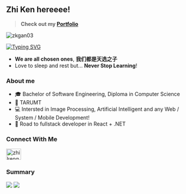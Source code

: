 ## Zhi Ken hereeee!

> <b>Check out my [Portfolio](https://zhikengan.pages.dev/) </b>

<p align="left"> <img src="https://komarev.com/ghpvc/?username=zkgan03&label=Profile%20views&color=lightgrey&style=plastic" alt="zkgan03" /> </p>

[![Typing SVG](https://readme-typing-svg.demolab.com?font=Jersey+15&size=60&duration=2000&pause=1000&color=247FA7&center=true&vCenter=true&random=true&width=1000&height=50&lines=REST+WELL;KEEP+LEARNING)](https://git.io/typing-svg)

- **We are all chosen ones**, **我们都是天选之子**
- Love to sleep and rest but...  **Never Stop Learning**!

### About me
- 🎓 Bachelor of Software Engineering, Diploma in Computer Science
- 🏫 TARUMT
- 💻 Intersted in Image Processing, Artificial Intelligent and any Web / System / Mobile Development! 
- 🌱 Road to fullstack developer in React + .NET
  
<!-- 
- 🔭 I’m currently working on ...
- 👯 I’m looking to collaborate on ...
- 🤔 I’m looking for help with ...
- 💬 Ask me about ...
- 📫 How to reach me: ...
- 😄 Pronouns: ...
- ⚡ Fun fact: ...
-->

### Connect With Me
<a href="https://linkedin.com/in/zhikengan" target="blank"><img align="center" src="https://raw.githubusercontent.com/rahuldkjain/github-profile-readme-generator/master/src/images/icons/Social/linked-in-alt.svg" alt="zhikengan" height="30" width="40" /></a>


### Summary
<span>
  <img align="" src="https://github-readme-stats.vercel.app/api?username=zhikengan&hide_title=true&show_icons=true&rank_icon=github&include_all_commits=true&theme=buefy" />
</span>
<span>
  <img align="top" src="https://github-readme-stats.vercel.app/api/top-langs/?username=zhikengan&layout=compact&theme=buefy" />
</span>
